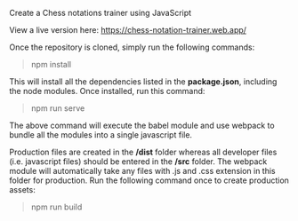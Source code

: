 Create a Chess notations trainer using JavaScript

View a live version here: https://chess-notation-trainer.web.app/

Once the repository is cloned, simply run the following commands:

> npm install

This will install all the dependencies listed in the <strong>package.json</strong>, including the node modules. Once installed, run this command:

> npm run serve

The above command will execute the babel module and use webpack to bundle all the modules into a single javascript file.

Production files are created in the <strong>/dist</strong> folder whereas all developer files (i.e. javascript files) should be entered in the <strong>/src</strong> folder. The webpack module will automatically take any files with .js and .css extension in this folder for production. Run the following command once to create production assets:

> npm run build
